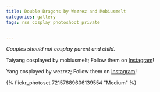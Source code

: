 ```yaml
---
title: Double Dragons by Wezrez and Mobiusmelt 
categories: gallery
tags: rss cosplay photoshoot private


---
```


*Couples should not cosplay parent and child.*

Taiyang cosplayed by mobiusmelt; Follow them on [Instagram](https://www.instagram.com/mobiusmelt)!

Yang cosplayed by wezrez; Follow them on [Instagram](https://www.instagram.com/wezrez)!

{% flickr_photoset 72157689606139554 "Medium" %}